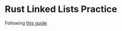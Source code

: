 # Rust Linked Lists Practice 

Following [this guide](https://rust-unofficial.github.io/too-many-lists) 

